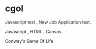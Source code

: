 # cgol
Javascript test . New Job Application test.

Javascript , HTML , Canvas.

Conway's Game Of Life 
